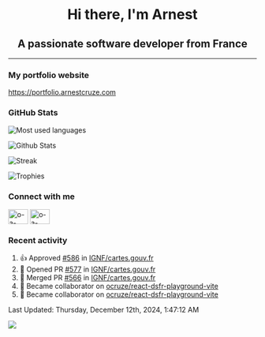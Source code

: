 <h1 align="center">Hi there, I'm Arnest</h1>
<h2 align="center">A passionate software developer from France</h2>

---

### My portfolio website

https://portfolio.arnestcruze.com

### GitHub Stats

![Most used languages](https://github-readme-stats.vercel.app/api/top-langs/?username=ocruze&langs_count=10&layout=compact&hide=tsql)

![Github Stats](https://github-readme-stats.vercel.app/api?username=ocruze&count_private=true&show_icons=true&title_color=fff&text_color=fff&bg_color=30,36d1dc,904e95)

![Streak](https://github-readme-streak-stats.herokuapp.com/?user=ocruze&)

![Trophies](https://github-profile-trophy.vercel.app/?username=ocruze)

### Connect with me

<p align="left">
  <a href="mailto:o.cruze@live.com" target="blank"><img align="center" src="https://upload.wikimedia.org/wikipedia/commons/d/df/Microsoft_Office_Outlook_%282018%E2%80%93present%29.svg" alt="o-a-cruze" height="30" width="40" /></a>
  <a href="https://linkedin.com/in/o-a-cruze" target="blank"><img align="center" src="https://raw.githubusercontent.com/rahuldkjain/github-profile-readme-generator/master/src/images/icons/Social/linked-in-alt.svg" alt="o-a-cruze" height="30" width="40" /></a>
</p>

### Recent activity

<!--RECENT_ACTIVITY:start-->
1. 👍 Approved [#586](https://github.com/IGNF/cartes.gouv.fr/pull/586#pullrequestreview-2491584076) in [IGNF/cartes.gouv.fr](https://github.com/IGNF/cartes.gouv.fr)
2. 💪 Opened PR [#577](https://github.com/IGNF/cartes.gouv.fr/pull/577) in [IGNF/cartes.gouv.fr](https://github.com/IGNF/cartes.gouv.fr)
3. 🎉 Merged PR [#566](https://github.com/IGNF/cartes.gouv.fr/pull/566) in [IGNF/cartes.gouv.fr](https://github.com/IGNF/cartes.gouv.fr)
4. 🤝 Became collaborator on [ocruze/react-dsfr-playground-vite](https://github.com/ocruze/react-dsfr-playground-vite)
5. 🤝 Became collaborator on [ocruze/react-dsfr-playground-vite](https://github.com/ocruze/react-dsfr-playground-vite)
<!--RECENT_ACTIVITY:end-->

<!--RECENT_ACTIVITY:last_update-->
Last Updated: Thursday, December 12th, 2024, 1:47:12 AM
<!--RECENT_ACTIVITY:last_update_end-->

[![](https://visitcount.itsvg.in/api?id=ocruze&label=Profile%20Views&pretty=false)](https://visitcount.itsvg.in)
